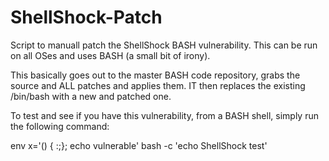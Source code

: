ShellShock-Patch
================

Script to manuall patch the ShellShock BASH vulnerability.  This can be run on all OSes and uses BASH (a small bit of irony).

This basically goes out to the master BASH code repository, grabs the source and ALL patches and applies them.  IT then replaces the existing /bin/bash with a new and patched one.

To test and see if you have this vulnerability, from a BASH shell, simply run the following command:

env x='() { :;}; echo vulnerable' bash -c 'echo ShellShock test'
